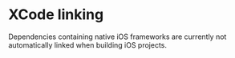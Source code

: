 # XCode linking

Dependencies containing native iOS frameworks are currently not automatically linked when building iOS projects.
